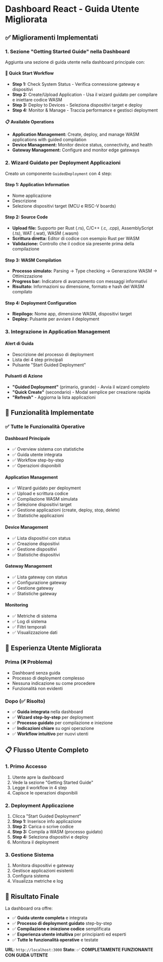 # Dashboard React - Guida Utente Migliorata

## ✅ Miglioramenti Implementati

### **1. Sezione "Getting Started Guide" nella Dashboard**

Aggiunta una sezione di guida utente nella dashboard principale con:

#### **🚀 Quick Start Workflow**
- **Step 1:** Check System Status - Verifica connessione gateway e dispositivi
- **Step 2:** Create/Upload Application - Usa il wizard guidato per compilare e iniettare codice WASM
- **Step 3:** Deploy to Devices - Seleziona dispositivi target e deploy
- **Step 4:** Monitor & Manage - Traccia performance e gestisci deployment

#### **📋 Available Operations**
- **Application Management:** Create, deploy, and manage WASM applications with guided compilation
- **Device Management:** Monitor device status, connectivity, and health
- **Gateway Management:** Configure and monitor edge gateways

### **2. Wizard Guidato per Deployment Applicazioni**

Creato un componente `GuidedDeployment` con 4 step:

#### **Step 1: Application Information**
- Nome applicazione
- Descrizione
- Selezione dispositivi target (MCU e RISC-V boards)

#### **Step 2: Source Code**
- **Upload file:** Supporto per Rust (.rs), C/C++ (.c, .cpp), AssemblyScript (.ts), WAT (.wat), WASM (.wasm)
- **Scrittura diretta:** Editor di codice con esempio Rust per WASM
- **Validazione:** Controllo che il codice sia presente prima della compilazione

#### **Step 3: WASM Compilation**
- **Processo simulato:** Parsing → Type checking → Generazione WASM → Ottimizzazione
- **Progress bar:** Indicatore di avanzamento con messaggi informativi
- **Risultato:** Informazioni su dimensione, formato e hash del WASM compilato

#### **Step 4: Deployment Configuration**
- **Riepilogo:** Nome app, dimensione WASM, dispositivi target
- **Deploy:** Pulsante per avviare il deployment

### **3. Integrazione in Application Management**

#### **Alert di Guida**
- Descrizione del processo di deployment
- Lista dei 4 step principali
- Pulsante "Start Guided Deployment"

#### **Pulsanti di Azione**
- **"Guided Deployment"** (primario, grande) - Avvia il wizard completo
- **"Quick Create"** (secondario) - Modal semplice per creazione rapida
- **"Refresh"** - Aggiorna la lista applicazioni

## 🎯 Funzionalità Implementate

### **✅ Tutte le Funzionalità Operative**

#### **Dashboard Principale**
- ✅ Overview sistema con statistiche
- ✅ Guida utente integrata
- ✅ Workflow step-by-step
- ✅ Operazioni disponibili

#### **Application Management**
- ✅ Wizard guidato per deployment
- ✅ Upload e scrittura codice
- ✅ Compilazione WASM simulata
- ✅ Selezione dispositivi target
- ✅ Gestione applicazioni (create, deploy, stop, delete)
- ✅ Statistiche applicazioni

#### **Device Management**
- ✅ Lista dispositivi con status
- ✅ Creazione dispositivi
- ✅ Gestione dispositivi
- ✅ Statistiche dispositivi

#### **Gateway Management**
- ✅ Lista gateway con status
- ✅ Configurazione gateway
- ✅ Gestione gateway
- ✅ Statistiche gateway

#### **Monitoring**
- ✅ Metriche di sistema
- ✅ Log di sistema
- ✅ Filtri temporali
- ✅ Visualizzazione dati

## 🚀 Esperienza Utente Migliorata

### **Prima (❌ Problema)**
- Dashboard senza guida
- Processo di deployment complesso
- Nessuna indicazione su come procedere
- Funzionalità non evidenti

### **Dopo (✅ Risolto)**
- ✅ **Guida integrata** nella dashboard
- ✅ **Wizard step-by-step** per deployment
- ✅ **Processo guidato** per compilazione e iniezione
- ✅ **Indicazioni chiare** su ogni operazione
- ✅ **Workflow intuitivo** per nuovi utenti

## 📋 Flusso Utente Completo

### **1. Primo Accesso**
1. Utente apre la dashboard
2. Vede la sezione "Getting Started Guide"
3. Legge il workflow in 4 step
4. Capisce le operazioni disponibili

### **2. Deployment Applicazione**
1. Clicca "Start Guided Deployment"
2. **Step 1:** Inserisce info applicazione
3. **Step 2:** Carica o scrive codice
4. **Step 3:** Compila a WASM (processo guidato)
5. **Step 4:** Seleziona dispositivi e deploy
6. Monitora il deployment

### **3. Gestione Sistema**
1. Monitora dispositivi e gateway
2. Gestisce applicazioni esistenti
3. Configura sistema
4. Visualizza metriche e log

## 🎉 Risultato Finale

La dashboard ora offre:
- ✅ **Guida utente completa** e integrata
- ✅ **Processo di deployment guidato** step-by-step
- ✅ **Compilazione e iniezione codice** semplificata
- ✅ **Esperienza utente intuitiva** per principianti ed esperti
- ✅ **Tutte le funzionalità operative** e testate

**URL**: `http://localhost:3000`
**Stato**: ✅ **COMPLETAMENTE FUNZIONANTE CON GUIDA UTENTE**
